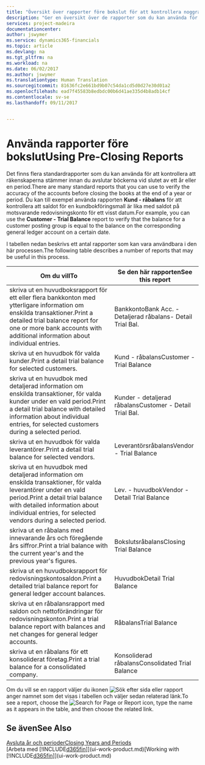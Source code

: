 ```yaml
---
title: "Översikt över rapporter före bokslut för att kontrollera noggrannheten för kontot | Microsoft Docs"
description: "Ger en översikt över de rapporter som du kan använda för att kontrollera att räkenskaperna stämmer innan du avslutar böckerna vid slutet av ett år eller en period."
services: project-madeira
documentationcenter: 
author: jswymer
ms.service: dynamics365-financials
ms.topic: article
ms.devlang: na
ms.tgt_pltfrm: na
ms.workload: na
ms.date: 06/02/2017
ms.author: jswymer
ms.translationtype: Human Translation
ms.sourcegitcommit: 81636fc2e661bd9b07c54da1cd5d0d27e30d01a2
ms.openlocfilehash: ead7f45583b8edbdc00b6d41ae335d4b8adb14cf
ms.contentlocale: sv-se
ms.lasthandoff: 09/11/2017


---
```

# <a name="using-pre-closing-reports"></a><span data-ttu-id="af31b-103">Använda rapporter före bokslut</span><span class="sxs-lookup"><span data-stu-id="af31b-103">Using Pre-Closing Reports</span></span>
<span data-ttu-id="af31b-104">Det finns flera standardrapporter som du kan använda för att kontrollera att räkenskaperna stämmer innan du avslutar böckerna vid slutet av ett år eller en period.</span><span class="sxs-lookup"><span data-stu-id="af31b-104">There are many standard reports that you can use to verify the accuracy of the accounts before closing the books at the end of a year or period.</span></span> <span data-ttu-id="af31b-105">Du kan till exempel använda rapporten **Kund - råbalans** för att kontrollera att saldot för en kundbokföringsmall är lika med saldot på motsvarande redovisningskonto för ett visst datum.</span><span class="sxs-lookup"><span data-stu-id="af31b-105">For example, you can use the **Customer - Trial Balance** report to verify that the balance for a customer posting group is equal to the balance on the corresponding general ledger account on a certain date.</span></span>

<span data-ttu-id="af31b-106">I tabellen nedan beskrivs ett antal rapporter som kan vara användbara i den här processen.</span><span class="sxs-lookup"><span data-stu-id="af31b-106">The following table describes a number of reports that may be useful in this process.</span></span>

| <span data-ttu-id="af31b-107">Om du vill</span><span class="sxs-lookup"><span data-stu-id="af31b-107">To</span></span> | <span data-ttu-id="af31b-108">Se den här rapporten</span><span class="sxs-lookup"><span data-stu-id="af31b-108">See this report</span></span> |
| --- | --- |
| <span data-ttu-id="af31b-109">skriva ut en huvudboksrapport för ett eller flera bankkonton med ytterligare information om enskilda transaktioner.</span><span class="sxs-lookup"><span data-stu-id="af31b-109">Print a detailed trial balance report for one or more bank accounts with additional information about individual entries.</span></span> |<span data-ttu-id="af31b-110">Bankkonto</span><span class="sxs-lookup"><span data-stu-id="af31b-110">Bank Acc.</span></span> <span data-ttu-id="af31b-111">- Detaljerad råbalans</span><span class="sxs-lookup"><span data-stu-id="af31b-111">- Detail Trial Bal.</span></span> |
| <span data-ttu-id="af31b-112">skriva ut en huvudbok för valda kunder.</span><span class="sxs-lookup"><span data-stu-id="af31b-112">Print a detail trial balance for selected customers.</span></span> |<span data-ttu-id="af31b-113">Kund - råbalans</span><span class="sxs-lookup"><span data-stu-id="af31b-113">Customer - Trial Balance</span></span> |
| <span data-ttu-id="af31b-114">skriva ut en huvudbok med detaljerad information om enskilda transaktioner, för valda kunder under en vald period.</span><span class="sxs-lookup"><span data-stu-id="af31b-114">Print a detail trial balance with detailed information about individual entries, for selected customers during a selected period.</span></span> |<span data-ttu-id="af31b-115">Kunder - detaljerad råbalans</span><span class="sxs-lookup"><span data-stu-id="af31b-115">Customer - Detail Trial Bal.</span></span> |
| <span data-ttu-id="af31b-116">skriva ut en huvudbok för valda leverantörer.</span><span class="sxs-lookup"><span data-stu-id="af31b-116">Print a detail trial balance for selected vendors.</span></span> |<span data-ttu-id="af31b-117">Leverantörsråbalans</span><span class="sxs-lookup"><span data-stu-id="af31b-117">Vendor - Trial Balance</span></span> |
| <span data-ttu-id="af31b-118">skriva ut en huvudbok med detaljerad information om enskilda transaktioner, för valda leverantörer under en vald period.</span><span class="sxs-lookup"><span data-stu-id="af31b-118">Print a detail trial balance with detailed information about individual entries, for selected vendors during a selected period.</span></span> |<span data-ttu-id="af31b-119">Lev. - huvudbok</span><span class="sxs-lookup"><span data-stu-id="af31b-119">Vendor - Detail Trial Balance</span></span> |
| <span data-ttu-id="af31b-120">skriva ut en råbalans med innevarande års och föregående års siffror.</span><span class="sxs-lookup"><span data-stu-id="af31b-120">Print a trial balance with the current year's and the previous year's figures.</span></span> |<span data-ttu-id="af31b-121">Bokslutsråbalans</span><span class="sxs-lookup"><span data-stu-id="af31b-121">Closing Trial Balance</span></span> |
| <span data-ttu-id="af31b-122">skriva ut en huvudboksrapport för redovisningskontosaldon.</span><span class="sxs-lookup"><span data-stu-id="af31b-122">Print a detailed trial balance report for general ledger account balances.</span></span> |<span data-ttu-id="af31b-123">Huvudbok</span><span class="sxs-lookup"><span data-stu-id="af31b-123">Detail Trial Balance</span></span> |
| <span data-ttu-id="af31b-124">skriva ut en råbalansrapport med saldon och nettoförändringar för redovisningskonton.</span><span class="sxs-lookup"><span data-stu-id="af31b-124">Print a trial balance report with balances and net changes for general ledger accounts.</span></span> |<span data-ttu-id="af31b-125">Råbalans</span><span class="sxs-lookup"><span data-stu-id="af31b-125">Trial Balance</span></span> |
| <span data-ttu-id="af31b-126">skriva ut en råbalans för ett konsoliderat företag.</span><span class="sxs-lookup"><span data-stu-id="af31b-126">Print a trial balance for a consolidated company.</span></span> |<span data-ttu-id="af31b-127">Konsoliderad råbalans</span><span class="sxs-lookup"><span data-stu-id="af31b-127">Consolidated Trial Balance</span></span> |

<span data-ttu-id="af31b-128">Om du vill se en rapport väljer du ikonen ![Sök efter sida eller rapport](media/ui-search/search_small.png "ikonen Sök efter sida eller rapport") anger namnet som det visas i tabellen och väljer sedan relaterad länk.</span><span class="sxs-lookup"><span data-stu-id="af31b-128">To see a report, choose the ![Search for Page or Report](media/ui-search/search_small.png "Search for Page or Report icon") icon, type the name as it appears in the table, and then choose the related link.</span></span>

## <a name="see-also"></a><span data-ttu-id="af31b-129">Se även</span><span class="sxs-lookup"><span data-stu-id="af31b-129">See Also</span></span>
[<span data-ttu-id="af31b-130">Avsluta år och perioder</span><span class="sxs-lookup"><span data-stu-id="af31b-130">Closing Years and Periods</span></span>](year-close-years-periods.md)  
<span data-ttu-id="af31b-131">[Arbeta med [!INCLUDE[d365fin](includes/d365fin_md.md)]](ui-work-product.md)</span><span class="sxs-lookup"><span data-stu-id="af31b-131">[Working with [!INCLUDE[d365fin](includes/d365fin_md.md)]](ui-work-product.md)</span></span>


